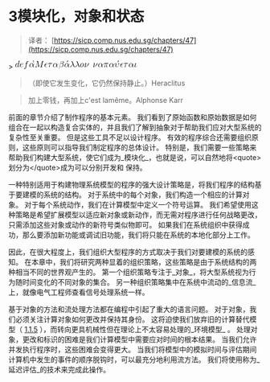 # 3模块化，对象和状态

> 译者： [https://sicp.comp.nus.edu.sg/chapters/47](https://sicp.comp.nus.edu.sg/chapters/47)

 <chapter>> ![%5Cdef%5Caal%7B%5Calpha%7B%5Craise%201pt%5Chbox%7B%5Chskip%20-4pt%7B%5Cchar'47%7D%7D%7D%7DM%5Cepsilon%5Ctau%5Calpha%5Cbeta%5Cacute%7B%5Calpha%7D%5Clambda%5Clambda%20o%20%5Cnu%5C%0A%20%20%20%20%E1%BC%80%5Cnu%5Calpha%5Cpi%5Calpha%5Cacute%7B%5Cupsilon%7D%5Cepsilon%5Ctau%5Calpha%5Ciota](img/facb1f521460f466cee020c8afeaf58f.jpg)
> （即使它发生变化，它仍然保持静止。）Heraclitus

> 加上零钱，再加上c'est lamême。Alphonse Karr

<chaptercontent></chaptercontent>

前面的章节介绍了制作程序的基本元素。 我们看到了原始函数和原始数据是如何组合在一起以构造复合实体的，并且我们了解到抽象对于帮助我们应对大型系统的复杂性至关重要。 但是这些工具不足以设计程序。 有效的程序综合还需要组织原则，这些原则可以指导我们制定程序的总体设计。 特别是，我们需要一些策略来帮助我们构建大型系统，使它们成为_模块化_，也就是说，可以自然地将&lt;quote&gt;划分为&lt;/quote&gt;成为可以分别开发和 保持。

一种特别适用于构建物理系统模型的程序的强大设计策略是，将我们程序的结构基于要建模的系统的结构。 对于系统中的每个对象，我们构造一个相应的计算对象。 对于每个系统动作，我们在计算模型中定义一个符号运算。 我们希望使用这种策略是希望扩展模型以适应新对象或新动作，而无需对程序进行任何战略更改，只需添加这些对象或动作的新符号类似物即可。 如果我们在系统组织中获得成功，那么要添加新功能或调试旧功能，我们将只能在系统的本地化部分上工作。

因此，在很大程度上，我们组织大型程序的方式取决于我们对要建模的系统的感知。 在本章中，我们将研究两种显着的组织策略，这些策略是由于系统结构的两种相当不同的世界观产生的。 第一个组织策略专注于_对象_，将大型系统视为行为随时间变化的不同对象的集合。 另一种组织策略集中在系统中流动的_信息流_上，就像电气工程师查看信号处理系统一样。

基于对象的方法和流处理方法都在编程中引起了重大的语言问题。 对于对象，我们必须关注计算对象如何更改并保持其身份。 这将迫使我们放弃旧的计算替代模型（ [1.1.5](7) ），而转向更具机械性但在理论上不太容易处理的_环境模型_ 。 处理对象，更改和标识的困难是我们计算模型中需要应对时间的根本结果。 当我们允许并发执行程序时，这些困难会变得更大。 当我们将模型中的模拟时间与评估期间计算机中发生的事件的顺序脱钩时，可以最充分地利用流方法。 我们将使用称为_延迟评估_的技术来完成此操作。

<chaptercontent></chaptercontent></chapter>